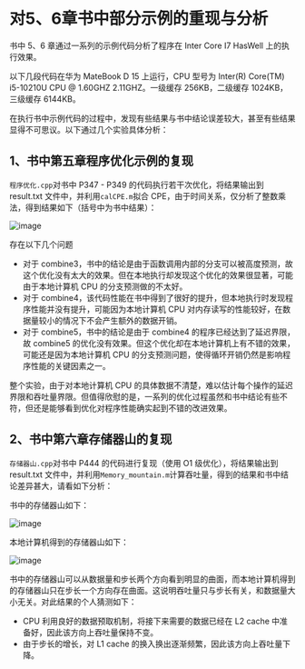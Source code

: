 # 对5、6章书中部分示例的重现与分析

书中 5、6 章通过一系列的示例代码分析了程序在 Inter Core I7 HasWell 上的执行效果。

以下几段代码在华为 MateBook D 15 上运行，CPU 型号为 Inter(R) Core(TM) i5-10210U CPU @ 1.60GHZ 2.11GHZ。一级缓存 256KB，二级缓存 1024KB，三级缓存 6144KB。

在执行书中示例代码的过程中，发现有些结果与书中结论误差较大，甚至有些结果显得不可思议。以下通过几个实验具体分析：

## 1、书中第五章程序优化示例的复现

`程序优化.cpp`对书中 P347 - P349 的代码执行若干次优化，将结果输出到 result.txt 文件中，并利用`calCPE.m`拟合 CPE，由于时间关系，仅分析了整数乘法，得到结果如下（括号中为书中结果）：

![image](https://user-images.githubusercontent.com/56211928/144714756-1d40a9db-2e64-46bb-bb44-69c1b9d01f00.png)

存在以下几个问题

- 对于 combine3，书中的结论是由于函数调用内部的分支可以被高度预测，故这个优化没有太大的效果。但在本地执行却发现这个优化的效果很显著，可能由于本地计算机 CPU 的分支预测做的不太好。
- 对于 combine4，该代码性能在书中得到了很好的提升，但本地执行时发现程序性能并没有提升，可能因为本地计算机 CPU 对内存读写的性能较好，在数据量较小的情况下不会产生额外的数据开销。
- 对于 combine5，书中的结论是由于 combine4 的程序已经达到了延迟界限，故 combine5 的优化没有效果。但这个优化却在本地计算机上有不错的效果，可能还是因为本地计算机 CPU 的分支预测问题，使得循环开销仍然是影响程序性能的关键因素之一。

整个实验，由于对本地计算机 CPU 的具体数据不清楚，难以估计每个操作的延迟界限和吞吐量界限。但值得欣慰的是，一系列的优化过程虽然和书中结论有些不符，但还是能够看到优化对程序性能确实起到不错的改进效果。

## 2、书中第六章存储器山的复现

`存储器山.cpp`对书中 P444 的代码进行复现（使用 O1 级优化），将结果输出到 result.txt 文件中，并利用`Memory_mountain.m`计算吞吐量，得到的结果和书中结论差异甚大，请看如下分析：

书中的存储器山如下：

![image](https://user-images.githubusercontent.com/56211928/144718460-b12c7d24-5aed-4507-b1d3-23193d9a9c34.png)

本地计算机得到的存储器山如下：

![image](https://user-images.githubusercontent.com/56211928/144718662-7dbb2909-9ab4-46a2-905a-2a9f35415e52.png)

书中的存储器山可以从数据量和步长两个方向看到明显的曲面，而本地计算机得到的存储器山只在步长一个方向存在曲面。这说明吞吐量只与步长有关，和数据量大小无关。对此结果的个人猜测如下：

- CPU 利用良好的数据预取机制，将接下来需要的数据已经在 L2 cache 中准备好，因此该方向上吞吐量保持不变。
- 由于步长的增长，对 L1 cache 的换入换出逐渐频繁，因此该方向上吞吐量下降。

